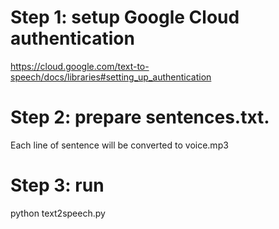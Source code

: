 # Step 1: setup Google Cloud authentication
https://cloud.google.com/text-to-speech/docs/libraries#setting_up_authentication

# Step 2: prepare sentences.txt.
Each line of sentence will be converted to voice.mp3

# Step 3: run
python text2speech.py
